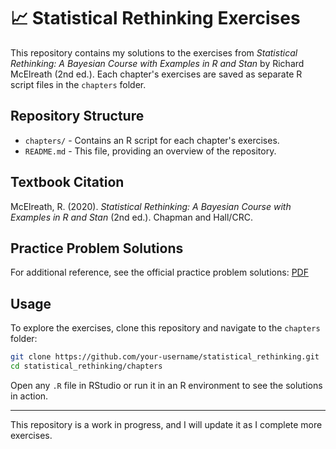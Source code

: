 # 📈 Statistical Rethinking Exercises

This repository contains my solutions to the exercises from *Statistical Rethinking: A Bayesian Course with Examples in R and Stan* by Richard McElreath (2nd ed.). Each chapter's exercises are saved as separate R script files in the `chapters` folder.

## Repository Structure

- `chapters/` - Contains an R script for each chapter's exercises.
- `README.md` - This file, providing an overview of the repository.

## Textbook Citation
McElreath, R. (2020). *Statistical Rethinking: A Bayesian Course with Examples in R and Stan* (2nd ed.). Chapman and Hall/CRC.

## Practice Problem Solutions
For additional reference, see the official practice problem solutions: [PDF](http://xcelab.net/rmpubs/rethinking/rethinking_solutions_2.pdf)

## Usage
To explore the exercises, clone this repository and navigate to the `chapters` folder:

```bash
git clone https://github.com/your-username/statistical_rethinking.git
cd statistical_rethinking/chapters
```

Open any `.R` file in RStudio or run it in an R environment to see the solutions in action.

---

This repository is a work in progress, and I will update it as I complete more exercises.

